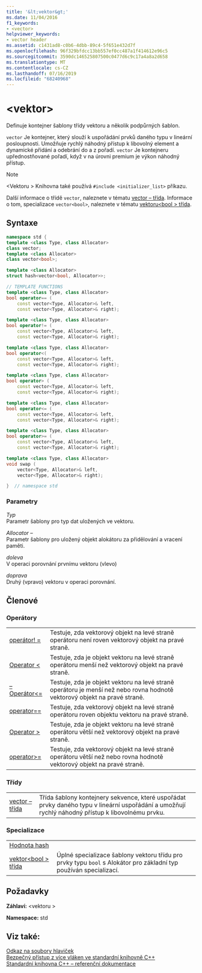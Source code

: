 ```yaml
---
title: '&lt;vektor&gt;'
ms.date: 11/04/2016
f1_keywords:
- <vector>
helpviewer_keywords:
- vector header
ms.assetid: c1431ad8-c0b6-4dbb-89c4-5f651e432d7f
ms.openlocfilehash: 96f329bfdcc13bb557ef0cc487a1f414612e96c5
ms.sourcegitcommit: 3590dc146525807500c0477d6c9c17a4a8a2d658
ms.translationtype: MT
ms.contentlocale: cs-CZ
ms.lasthandoff: 07/16/2019
ms.locfileid: "68240968"
---
```

# <a name="ltvectorgt"></a>&lt;vektor&gt;

Definuje kontejner šablony třídy vektoru a několik podpůrných šablon.

`vector` Je kontejner, který slouží k uspořádání prvků daného typu v lineární posloupnosti. Umožňuje rychlý náhodný přístup k libovolný element a dynamické přidání a odebrání do a z pořadí. `vector` Je kontejneru upřednostňované pořadí, když v na úrovni premium je výkon náhodný přístup.

> [!NOTE]
> \<Vektoru > Knihovna také používá `#include <initializer_list>` příkazu.

Další informace o třídě `vector`, naleznete v tématu [vector – třída](../standard-library/vector-class.md). Informace o tom, specializace `vector<bool>`, naleznete v tématu [vektoru\<bool > třída](../standard-library/vector-bool-class.md).

## <a name="syntax"></a>Syntaxe

```cpp
namespace std {
template <class Type, class Allocator>
class vector;
template <class Allocator>
class vector<bool>;

template <class Allocator>
struct hash<vector<bool, Allocator>>;

// TEMPLATE FUNCTIONS
template <class Type, class Allocator>
bool operator== (
    const vector<Type, Allocator>& left,
    const vector<Type, Allocator>& right);

template <class Type, class Allocator>
bool operator!= (
    const vector<Type, Allocator>& left,
    const vector<Type, Allocator>& right);

template <class Type, class Allocator>
bool operator<(
    const vector<Type, Allocator>& left,
    const vector<Type, Allocator>& right);

template <class Type, class Allocator>
bool operator> (
    const vector<Type, Allocator>& left,
    const vector<Type, Allocator>& right);

template <class Type, class Allocator>
bool operator<= (
    const vector<Type, Allocator>& left,
    const vector<Type, Allocator>& right);

template <class Type, class Allocator>
bool operator>= (
    const vector<Type, Allocator>& left,
    const vector<Type, Allocator>& right);

template <class Type, class Allocator>
void swap (
    vector<Type, Allocator>& left,
    vector<Type, Allocator>& right);

}  // namespace std
```

### <a name="parameters"></a>Parametry

*Typ*\
Parametr šablony pro typ dat uložených ve vektoru.

*Allocator –* \
Parametr šablony pro uložený objekt alokátoru za přidělování a vracení paměti.

*doleva*\
V operaci porovnání prvnímu vektoru (vlevo)

*doprava*\
Druhý (vpravo) vektoru v operaci porovnání.

## <a name="members"></a>Členové

### <a name="operators"></a>Operátory

|||
|-|-|
|[operátor! =](../standard-library/vector-operators.md#op_neq)|Testuje, zda vektorový objekt na levé straně operátoru není roven vektorový objekt na pravé straně.|
|[Operator <](../standard-library/vector-operators.md#op_lt)|Testuje, zda je objekt vektoru na levé straně operátoru menší než vektorový objekt na pravé straně.|
|[– Operátor\<=](../standard-library/vector-operators.md#op_gt_eq)|Testuje, zda je objekt vektoru na levé straně operátoru je menší než nebo rovna hodnotě vektorový objekt na pravé straně.|
|[operator==](../standard-library/vector-operators.md#op_eq_eq)|Testuje, zda vektorový objekt na levé straně operátoru roven objektu vektoru na pravé straně.|
|[Operator >](../standard-library/vector-operators.md#op_gt)|Testuje, zda je objekt vektoru na levé straně operátoru větší než vektorový objekt na pravé straně.|
|[operator>=](../standard-library/vector-operators.md#op_gt_eq)|Testuje, zda vektorový objekt na levé straně operátoru větší než nebo rovna hodnotě vektorový objekt na pravé straně.|

### <a name="classes"></a>Třídy

|||
|-|-|
|[vector – třída](../standard-library/vector-class.md)|Třída šablony kontejnery sekvence, které uspořádat prvky daného typu v lineární uspořádání a umožňují rychlý náhodný přístup k libovolnému prvku.|

### <a name="specializations"></a>Specializace

|||
|-|-|
|[Hodnota hash]()||
|[vektor\<bool > třída](../standard-library/vector-bool-class.md)|Úplné specializace šablony vektoru třídu pro prvky typu `bool` s Alokátor pro základní typ používán specializací.|

## <a name="requirements"></a>Požadavky

**Záhlaví:** \<vektoru >

**Namespace:** std

## <a name="see-also"></a>Viz také:

[Odkaz na soubory hlaviček](../standard-library/cpp-standard-library-header-files.md)<br/>
[Bezpečný přístup z více vláken ve standardní knihovně C++](../standard-library/thread-safety-in-the-cpp-standard-library.md)<br/>
[Standardní knihovna C++ – referenční dokumentace](../standard-library/cpp-standard-library-reference.md)<br/>
